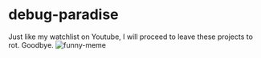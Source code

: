 # debug-paradise
Just like my watchlist on Youtube, I will proceed to leave these projects to rot. Goodbye.
![funny-meme](https://user-images.githubusercontent.com/117062305/205315756-2dd85b6b-76c9-48d1-bc3e-2c1022a9076e.gif)

